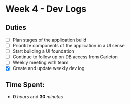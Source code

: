 # Week 4 - Dev Logs

## Duties
 - [ ] Plan stages of the application build
 - [ ] Prioritize components of the application in a UI sense
 - [ ] Start building a UI foundation
 - [ ] Continue to follow up on DB access from Carleton
 - [ ] Weekly meeting with team
 - [X] Create and update weekly dev log

## Time Spent:
* **0** _hours_ and **30** _minutes_

